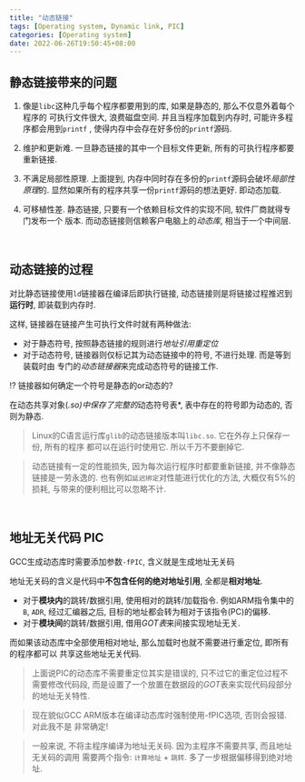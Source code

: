 ```yaml
---
title: "动态链接"
tags: [Operating system, Dynamic link, PIC]
categories: [Operating system]
date: 2022-06-26T19:50:45+08:00
---
```


## 静态链接带来的问题
1. 像是`libc`这种几乎每个程序都要用到的库, 如果是静态的, 那么不仅意外着每个程序的
可执行文件很大, 浪费磁盘空间. 并且当程序加载到内存时, 可能许多程序都会用到`printf`
, 使得内存中会存在好多份的`printf`源码. 

2. 维护和更新难. 一旦静态链接的其中一个目标文件更新, 所有的可执行程序都要重新链接.

3. 不满足局部性原理. 上面提到, 内存中同时存在多份的`printf`源码会破坏*局部性原理*的.
显然如果所有的程序共享一份`printf`源码的想法更好. 即动态加载.

4. 可移植性差. 静态链接, 只要有一个依赖目标文件的实现不同, 软件厂商就得专门发布一个
版本. 而动态链接则信赖客户电脑上的*动态库*, 相当于一个中间层.

&nbsp;
## 动态链接的过程
对比静态链接使用`ld`链接器在编译后即执行链接, 动态链接则是将链接过程推迟到**运行时**,
即装载到内存时.

这样, 链接器在链接产生可执行文件时就有两种做法: 
* 对于静态符号, 按照静态链接的规则进行*地址引用重定位*
* 对于动态符号, 链接器则仅标记其为动态链接中的符号, 不进行处理. 而是等到装载时由
专门的*动态链接器*来完成动态符号的链接工作.

:interrobang: 链接器如何确定一个符号是静态的or动态的?

在动态共享对象(*.so)中保存了完整的*动态符号表*, 表中存在的符号即为动态的, 否则为静态.

> Linux的C语言运行库`glib`的动态链接版本叫`libc.so`. 它在外存上只保存一份, 所有的程序
> 都可以在运行时使用它. 所以千万不要删掉它.

> 动态链接有一定的性能损失, 因为每次运行程序时都要重新链接, 并不像静态链接是一劳永逸的.
> 也有例如`延迟绑定`对性能进行优化的方法, 大概仅有5%的损耗, 与带来的便利相比可以忽略不计.


&nbsp;
## 地址无关代码 PIC

GCC生成动态库时需要添加参数`-fPIC`, 含义就是生成地址无关码

地址无关码的含义是代码中**不包含任何的绝对地址引用**, 全都是**相对地址**.

- 对于**模块内**的跳转/数据引用, 使用相对的跳转/加载指令. 例如ARM指令集中的`B`, `ADR`, 经过汇编器之后, 目标的地址都会转为相对于该指令(PC)的偏移.
- 对于**模块间**的跳转/数据引用, 借用*GOT表*来间接实现地址无关.

而如果该动态库中全部使用相对地址, 那么加载时也就不需要进行重定位, 即所有的程序都可以
共享这些地址无关代码.

> 上面说PIC的动态库不需要重定位其实是错误的, 只不过它的重定位过程不需要修改代码段,
> 而是设置了一个放置在数据段的*GOT*表来实现代码段部分的地址无关特性.

> 现在貌似GCC  ARM版本在编译动态库时强制使用-fPIC选项, 否则会报错. 对此我不是
> 非常确定!

> 一般来说, 不将主程序编译为地址无关码. 因为主程序不需要共享, 而且地址无关码的调用
> 需要两个指令: `计算地址` + `跳转`. 多了一步根据偏移得到绝对地址.
